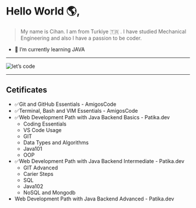 # Hello World 🌎, 

> My name is Cihan. I am from Turkiye 🇹🇷 . I have studied Mechanical Engineering and also I have a passion to be coder.

- 🌱 I’m currently learning JAVA
***
![let’s code](https://github.com/cihangr/cihangr/assets/138358253/162936b3-9cb3-4746-a619-3b243ac81a61)
***
## Cetificates
- ✅Git and GitHub Essentials - AmigosCode
- ✅Terminal, Bash and VIM Essentials - AmigosCode
- ✅Web Development Path with Java Backend Basics - Patika.dev
  * Coding Essentials
  * VS Code Usage
  * GIT
  * Data Types and Algorithms
  * Java101
  * OOP
- ✅Web Development Path with Java Backend Intermediate - Patika.dev
  * GIT Advanced
  * Carier Steps
  * SQL
  * Java102
  * NoSQL and Mongodb
- Web Development Path with Java Backend Advanced - Patika.dev
